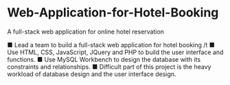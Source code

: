 # Web-Application-for-Hotel-Booking
A full-stack web application for online hotel reservation

■ Lead a team to build a full-stack web application for hotel booking /t
■ Use HTML, CSS, JavaScript, JQuery and PHP to build the user interface and functions.
■ Use MySQL Workbench to design the database with its constraints and relationships.
■ Difficult part of this project is the heavy workload of database design and the user interface design.
